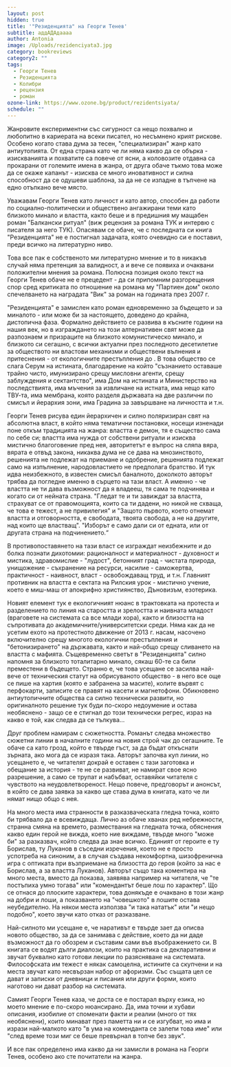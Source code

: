 ```yaml
---
layout: post
hidden: true
title: '"Резиденцията" на Георги Тенев'
subtitle: аддАДАдаааа
author: Antonia
image: /Uploads/rezidenciyata3.jpg
category: bookreviews
category2: ""
tags:
  - Георги Тенев
  - Резиденцията
  - Колибри
  - рецензия
  - роман
ozone-link: https://www.ozone.bg/product/rezidentsiyata/
schedule: ""
---
```

Жанровите експериментни със сигурност са нещо похвално и любопитно в кариерата на всеки писател, но несъмнено крият рискове. Особено когато става дума за тесен, "специализиран" жанр като антиутопията. От една страна като че ли няма какво да се обърка - изискванията и похватите са повече от ясни, а коловозите отдавна са прокарани от големите имена в жанра, от друга обаче тъкмо това може да се окаже капанът - изисква се много иновативност и силна способност да се одушеви шаблона, за да не се изпадне в тъпчене на едно отъпкано вече място.

Уважавам Георги Тенев като личност и като автор, способен да работи по социално-политически и обществено ангажирани теми като близкото минало и властта, както беше и в предишния му мащабен роман "Балкански ритуал" (виж рецензия за романа ТУК и интервю с писателя за него ТУК). Опасявам се обаче, че с последната си книга "Резиденцията" не е постигнал задачата, която очевидно си е поставил, преди всичко на литературно ниво. 

Това все пак е собственото ми литературно мнение и то в никакъв случай няма претенция за валидност, а и вече се появиха и очаквани положителни мнения за романа. Полюсна позиция около текст на Георги Тенев обаче не е прецедент - да си припомним разгорещения спор сред критиката по отношение на романа му "Партиен дом" около спечелването на наградата "Вик" за роман на годината през 2007 г. 

"Резиденцията" е замислен като роман едновременно за бъдещето и за миналото - или може би за настоящето, доведено до крайна, дистопична фаза. Формално действието се развива в късните години на нашия век, но в изграждането на този алтернативен свят може да разпознаем и призраците на близкото комунистическо минало, и близкото си сегашно, с всички актуални през последното десетилетие за обществото ни властови механизми и обществени вълнения и притеснения - от екологичните престъпления до . В това общество се слага Серум на истината, благодарение на който "съзнанието оставаше трайно чисто, имунизирано срещу мисловни агенти, срещу заблуждения и сектантство", има Дом на истината и Министерство на последствията, има мъчения за извличане на истната, има нещо като ТВУ-та, има мембрана, която разделя държавата на две различни по смисъл и йерархия зони, има Градина за завършване на личността и т.н.

Георги Тенев рисува един йерархичен и силно поляризиран свят на абсолютна власт, в който няма тематични постановки, носещи изненади поне откъм традицията на жанра: властта е демон, тя е същество сама по себе си; властта има нужда от собствени ритуали и изисква мистично благоговение пред нея, авторитетът е въпрос на сляпа вяра, вярата е отвъд закона, никаква дума не се дава на мнозинството, решенията не подлежат на приемане и одобрение, решенията подлежат само на изпълнение, народовластието не предполага братство. И тук идва неизбежното, в известен смисъл баналното, доколкото авторът трябва да погледне именно в сърцето на тази власт. А именно - че властта не ти дава възможност да я владееш, тя сама те подчинява и когато си от нейната страна. "Гледат те и ти завиждат за властта, страхуват се от правомощията, които са ти дадени, но никой не схваща, че това е тежест, а не привилегия" и "Защото първото, което отнемат властта и отговорността, е свободата, твоята свобода, а не на другите, над които ще властващ". "Изборът е само дали си от едната, или от другата страна на подчинението.“

В противопоставянето на тази власт се изграждат неизбежните и до болка познати дихотомии: рационалност и материалност - духовност и мистика, здравомислие - "лудост", бетонният град - чистата природа, унищожение - съхранение на ресурси, насилие - саможертва, практичност - наивност, власт - освобождаващ труд, и т.н. Главният противник на властта е сектата на Рилския урок - мистично учение, което е миш-маш от апокрифно християнство, Дъновизъм, езотерика. 

Новият елемент тук е екологичният нюанс в трактовката на протеста и разделението по линия на старостта и зрелостта и наивната младост (враговете на системата са все млади хора), както и близостта на съпротивата до академичните/университетски среди. Няма как да не усетим ехото на протестното движение от 2013 г. насам, насочено включително срещу многото екологични престъпления и "бетонизирането" на държавата, както и най-общо срещу сливането на властта с мафията. Същевременно светът в "Резиденцията" силно напомня за близкото тоталитарно минало, сякаш 60-те са били преместени в бъдещето. Странно е, че това усещане се засилва най-вече от техническия статут на обрисуваното общество - в него все още се пише на хартия (която е забранена за масите), колите вървят с перфокарти, записите се правят на касети и магнетофони. Обикновено антиутопичните общества са силно технически развити, но оригиналното решение тук буди по-скоро недоумение и остава необяснено - защо се е стигнал до този технически регрес, израз на какво е той, как следва да се тълкува...

Друг проблем намирам с сюжетността. Романът следва множество сюжетни линии в началните години на новия строй чак до сегашните. Те обаче са като грозд, който е твърде гъст, за да бъдат откъснати зърната, ако мога да се изразя така. Авторът започва куп линии, но усещането е, че читателят докрай е оставен с тази заготовка и обещание за история - те не се развиват, не намират свое ясно разрешение, а само се трупат и набъбват, оставяйки читателя с чувството на неудовлетвореност. Нещо повече, предговорът и анонсът, в който се дава заявка за какво ще става дума в книгата, като че ли нямат нищо общо с нея. 

На много места има странности в разказваческата гледна точка, която би трябвало да е всевиждаща. Лично аз обаче хванах ред небрежности, странна смяна на времето, размествания на гледната точка, обяснения какво един герой не вижда, което ние виждаме, твърде много "може би" за разказвач, който следва да знае всичко. Единият от героите е ту Борислав, ту Луканов в съседни изречения, което не е просто успотреба на синоним, а в случая създава некомфортна, шизофренична игра с оптиката при възприемане на близостта до героя (който за нас е Борислав, а за властта Луканов). 
Авторът също така коментира на много места, вместо да показва, заявява например на читателя, че "те постъпиха умно тогава" или "комендантът беше лош по характер". Що се отнася до плоските характери, това донякъде е очаквано в този жанр на добри и лоши, а показването на "човешкото" в лошите остава неубедително. На някои места използва "и така нататък" или "и нещо подобно", което звучи като отказ от разказване. 

Най-силното ми усещане е, че наративът е твърде зает да описва новото общество, за да се занимава с действие, което да ни даде възможност да го обозрем и съставим сами във въображението си. В книгата се водят дълги диалози, които на практика са декларативни и звучат буквално като готови лекции по разясняване на системата. Философската им тежест е някак самоцелна, истините са скупчени и на места звучат като несвързан набор от афоризми. Със същата цел се дават и записки от дневници и писания или други форми, които наготово ни дават разбор на системата.

Самият Георги Тенев каза, че доста се е постарал върху езика, но моето мнение е по-скоро нюансирано. Да, има точни и хубави описания, изобилие от споменати факти и реалии (много от тях необяснени), които минават през паметта ни и се изгубват, но има и изрази най-малкото като "в ума на коменданта се залепи това име" или "след време този миг се беше превърнал в топче без звук".

И все пак определено има какво да ни замисли в романа на Георги Тенев, особено ако сте почитатели на жанра.